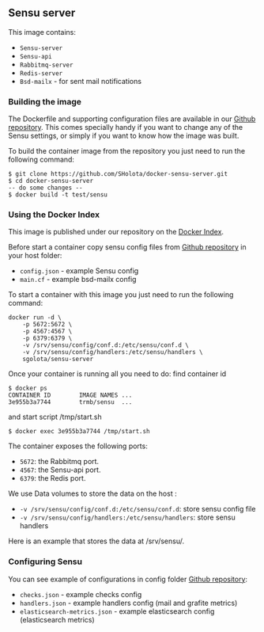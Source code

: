 Sensu server 
----------------------

This image contains:
- `Sensu-server`
- `Sensu-api`
- `Rabbitmq-server`
- `Redis-server`
- `Bsd-mailx` - for sent mail notifications

### Building the image ###

The Dockerfile and supporting configuration files are available in our [Github repository](https://github.com/SHolota/docker-sensu-server). This comes specially handy if you want to change any of the Sensu settings, or simply if you want to know how the image was built.

To build the container image from the repository you just need to run the following command:
```
$ git clone https://github.com/SHolota/docker-sensu-server.git
$ cd docker-sensu-server
-- do some changes --
$ docker build -t test/sensu

```
### Using the Docker Index ###

This image is published under our repository on the [Docker Index](https://registry.hub.docker.com/u/sgolota/docker-sensu-server/). 

Before start a container copy sensu config files from [Github repository](https://github.com/SHolota/docker-sensu-server/) in your host folder:

- `config.json` - example Sensu config 
- `main.cf` - example bsd-mailx config 

To start a container with this image you just need to run the following command:
```
docker run -d \
	-p 5672:5672 \
	-p 4567:4567 \
	-p 6379:6379 \
	-v /srv/sensu/config/conf.d:/etc/sensu/conf.d \
	-v /srv/sensu/config/handlers:/etc/sensu/handlers \
	sgolota/sensu-server
```
Once your container is running all you need to do:
find container id
```
$ docker ps
CONTAINER ID        IMAGE NAMES ...
3e955b3a7744        trmb/sensu  ...
```
and start script /tmp/start.sh
```
$ docker exec 3e955b3a7744 /tmp/start.sh
```

The container exposes the following ports:

- `5672`: the Rabbitmq port. 
- `4567`: the Sensu-api port.
- `6379`: the Redis port.

We use Data volumes to store the data on the host :

- `-v /srv/sensu/config/conf.d:/etc/sensu/conf.d`: store sensu config file
- `-v /srv/sensu/config/handlers:/etc/sensu/handlers`: store sensu handlers  

Here is an example that stores the data at /srv/sensu/.

### Configuring Sensu ###

You can see example of configurations in config folder [Github repository](https://github.com/SHolota/docker-sensu-server/tree/master/config):

- `checks.json` - example checks config 
- `handlers.json` - example handlers config (mail and grafite metrics) 
- `elasticsearch-metrics.json` - example elasticsearch config (elasticsearch metrics) 







